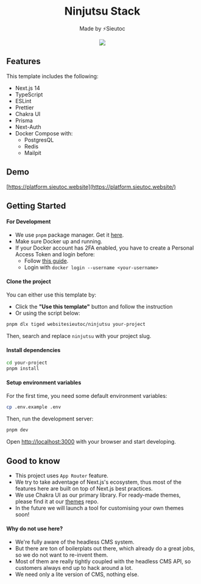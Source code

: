 <h1 align="center">Ninjutsu Stack</h1>

<p align="center">Made by ⚡Sieutoc</p>

<p align="center" width="100%">
    <img src="https://i.imgflip.com/88o6pz.jpg" />
</p>

## Features

This template includes the following:

- Next.js 14
- TypeScript
- ESLint
- Prettier
- Chakra UI
- Prisma
- Next-Auth
- Docker Compose with:
    - PostgresQL
    - Redis
    - Mailpit

## Demo

[https://platform.sieutoc.website](https://platform.sieutoc.website/)


## Getting Started

#### For Development

- We use `pnpm` package manager. Get it [here](https://pnpm.io/installation).
- Make sure Docker up and running.
- If your Docker account has 2FA enabled, you have to create a Personal Access Token and login before:
    - Follow [this guide](https://docs.docker.com/docker-hub/access-tokens/).
    - Login with `docker login --username <your-username>`

#### Clone the project

You can either use this template by:

- Click the **"Use this template"** button and follow the instruction
- Or using the script below:

```bash
pnpm dlx tiged websitesieutoc/ninjutsu your-project
```

Then, search and replace `ninjutsu` with your project slug.

#### Install dependencies

```bash
cd your-project
pnpm install
```

#### Setup environment variables

For the first time, you need some default environment variables:

```bash
cp .env.example .env
```

Then, run the development server:

```bash
pnpm dev
```

Open [http://localhost:3000](http://localhost:3000) with your browser and start developing.

## Good to know

- This project uses `App Router` feature.
- We try to take adventage of Next.js's ecosystem, thus most of the features here are built on top of Next.js best practices.
- We use Chakra UI as our primary library. For ready-made themes, please find it at our [themes](https://github.com/websitesieutoc/themes) repo.
- In the future we will launch a tool for customising your own themes soon!

#### Why do not use <headless-cms-name> here?

- We're fully aware of the headless CMS system. 
- But there are ton of boilerplats out there, which already do a great jobs, so we do not want to re-invent them.
- Most of them are really tightly coupled with the headless CMS API, so customers always end up to hack around a lot.
- We need only a lite version of CMS, nothing else.
